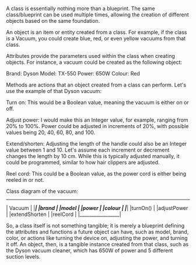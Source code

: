 A class is essentially nothing more than a blueprint. The same class/blueprint can be used multiple times, allowing the creation of different objects based on the same foundation.

An object is an item or entity created from a class. For example, if the class is a Vacuum, you could create blue, red, or even yellow vacuums from that class.

Attributes provide the parameters used within the class when creating objects. For instance, a vacuum could be created as the following object:

Brand: Dyson
Model: TX-550
Power: 650W
Colour: Red

Methods are actions that an object created from a class can perform. Let's use the example of that Dyson vacuum:

Turn on: This would be a Boolean value, meaning the vacuum is either on or off.

Adjust power: I would make this an Integer value, for example, ranging from 20% to 100%. Power could be adjusted in increments of 20%, with possible values being 20, 40, 60, 80, and 100.

Extend/shorten: Adjusting the length of the handle could also be an Integer value between 1 and 10. Let's assume each increment or decrement changes the length by 10 cm. While this is typically adjusted manually, it could be programmed, similar to how hair clippers are adjusted.

Reel cord: This could be a Boolean value, as the power cord is either being reeled in or not.

Class diagram of the vacuum:
___________________
|      Vacuum     |
|_________________|
|brand            |
|model            |
|power            |
|colour           |
|_________________|
|turnOn()         |
|adjustPower      |
|extendShorten    |
|reelCord         |
|_________________|

So, a class itself is not something tangible; it is merely a blueprint defining the attributes and functions a future object can have, such as model, brand, color, or actions like turning the device on, adjusting the power, and turning it off.
An object, then, is a tangible instance created from that class, such as the Dyson vacuum cleaner, which has 650W of power and 5 different suction levels.